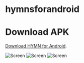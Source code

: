# hymnsforandroid
# Download APK
[Download HYMN for Android](https://github.com/nextcodelab/hymnsforandroid/raw/master/app/release/app-release.apk).

![Screen](https://raw.githubusercontent.com/nextcodelab/hymnsforandroid/master/app/images/screen1.jpg)
![Screen](https://raw.githubusercontent.com/nextcodelab/hymnsforandroid/802dd4572a4c8e2bae7009198f2905a6a7aa951f/app/images/screen3.jpg)
![Screen](https://raw.githubusercontent.com/nextcodelab/hymnsforandroid/802dd4572a4c8e2bae7009198f2905a6a7aa951f/app/images/screen2.jpg)

